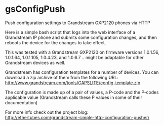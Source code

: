 gsConfigPush
============

Push configuration settings to Grandstream GXP2120 phones via HTTP

Here is a simple bash script that logs into the web interface of a Grandstream IP phone and submits
some configuration changes, and then reboots the device for the changes to take effect. 

This was tested with a Grandstream GXP2120 on firmware versions 1.0.1.56, 1.0.1.64, 1.0.1.105, 1.0.4.23, and 1.0.6.7
.. might be adaptable for other Grandstream devices as well.

Grandstream has configuration templates for a number of devices. 
You can download a zip archive of them from the following URL: http://www.grandstream.com/tools/GAPSLITE/config-template.zip

The configuration is made up of a pair of values, a P-code and the P-codes applicable value
(Grandstream calls these P values in some of their documentation)

For more info check out the project blog: http://ethertubes.com/grandstream-simple-http-configuration-pusher/
